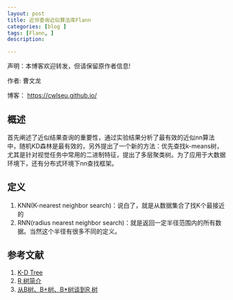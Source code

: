 ```yaml
---
layout: post
title: 近邻查询近似算法库Flann
categories: [blog ]
tags: [Flann, ]
description: 

---
```




声明：本博客欢迎转发，但请保留原作者信息!

作者: 曹文龙

博客： <https://cwlseu.github.io/>



## 概述
首先阐述了近似结果查询的重要性，通过实验结果分析了最有效的近似nn算法中，随机KD森林是最有效的，另外提出了一个新的方法：优先查找k-means树，尤其是针对视觉任务中常用的二进制特征，提出了多层聚类树。为了应用于大数据环境下，还有分布式环境下nn查找框架。

## 定义
1. KNN(K-nearest neighbor search)：说白了，就是从数据集合了找K个最接近的
2. RNN(radius nearest neighbor search)：就是返回一定半径范围内的所有数据。当然这个半径有很多不同的定义。

## 参考文献

1. [K-D Tree](http://www.cnblogs.com/eyeszjwang/articles/2429382.html)
2. [R 树简介](http://blog.csdn.net/zhouxuguang236/article/details/7898272)
3. [ 从B树、B+树、B*树谈到R 树](http://blog.csdn.net/v_JULY_v/article/details/6530142/)